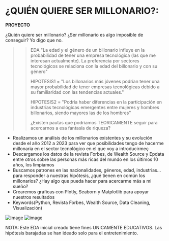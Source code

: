 # ¿QUIÉN QUIERE SER MILLONARIO?:
**PROYECTO**

¿Quién quiere ser millonario? ¿Ser millonario es algo imposible de conseguir? Yo digo que no.
>>EDA "La edad y el género de un billonario influye en la probabilidad de tener una empresa tecnológica (las que me interesan actualmente). La preferencia por sectores tecnológicos se relaciona con la edad del billonario y con su género"
>>
>> HIPOTESIS1 = "Los billonarios más jóvenes podrían tener una mayor probabilidad de tener empresas tecnológicas debido a su familiaridad con las tendencias actuales."
>> 
>> HIPOTESIS2 = "Podría haber diferencias en la participación en industrias tecnológicas emergentes entre mujeres y hombres billonarios, siendo mayores las de los hombres"
>>
>>¿Existen pautas que podríamos TEORICAMENTE seguir para acercarnos a esa fantasía de riqueza? 
* Realizamos un análisis de los millonarios existentes y su evolución desde el año 2012 a 2023 para ver que posibilidades tengo de hacerme millonaria en el sector tecnológico en el que voy a introducirmeç
* Descargamos los datos de la revista Forbes, de Wealth Source y Epdata entre otros sobre las personas más ricas del mundo en los últimos 10 años, los limpiamos
* Buscamos patrones en las nacionalidades, géneros, edad, industrias... para responder a nuestras hipótesis, ¿qué tienen en común los millonarios? ¿Hay algo que pueda hacer para acercarme más a mi sueño?
* Crearemos gráficas con Plotly, Seaborn y Matplotlib para apoyar nuestros resultados
* Keywords(Python, Revista Forbes, Wealth Source, Data Cleaning, Visualización)

 ![image](https://github.com/cris-jimenez89/MI_PORTFOLIO_DE_DATA_SCIENCE/assets/145456716/2f577dbe-0efa-4027-bc7a-a3b1193203e3)
![image](https://github.com/cris-jimenez89/MI_PORTFOLIO_DE_DATA_SCIENCE/assets/145456716/e8cc3b5e-e4ec-428f-ba24-ccd2c07aa3c2)

NOTA: Este EDA inicial creado tiene fines UNICAMENTE EDUCATIVOS. Las hipótesis barajadas se han ideado solo para el entretenimiento.
